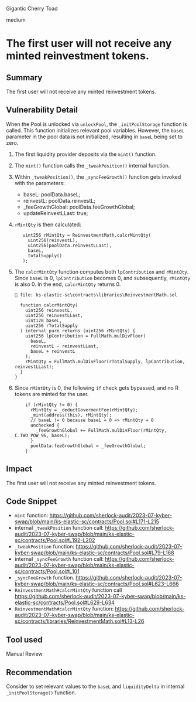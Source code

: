 Gigantic Cherry Toad

medium

# The first user will not receive any minted reinvestment tokens.
## Summary
The first user will not receive any minted reinvestment tokens.

## Vulnerability Detail
When the Pool is unlocked via `unlockPool`, the `_initPoolStorage` function is called. This function initializes relevant pool variables. However, the `baseL` parameter in the pool data is not initialized, resulting in `baseL` being set to zero.

1. The first liquidity provider deposits via the `mint()` function.
2. The `mint()` function calls the `_tweakPosition()` internal function.
3. Within `_tweakPosition()`, the `_syncFeeGrowth()` function gets invoked with the parameters:
    - baseL: poolData.baseL;
    - reinvestL: poolData.reinvestL;
    - _feeGrowthGlobal: poolData.feeGrowthGlobal;
    - updateReinvestLLast: true;
4. `rMintQty` is then calculated:

    ```solidity
       uint256 rMintQty = ReinvestmentMath.calcrMintQty(
         uint256(reinvestL),
         uint256(poolData.reinvestLLast),
         baseL,
         totalSupply()
       );
    ```
5. The `calcrMintQty` function computes both `lpContribution` and `rMintQty`. Since `baseL` is 0, `lpContribution` becomes 0, and subsequently, `rMintQty` is also 0. In the end, `calcrMintQty` returns 0.

   ```solidity
   📁 file: ks-elastic-sc\contracts\libraries\ReinvestmentMath.sol

     function calcrMintQty(
       uint256 reinvestL,
       uint256 reinvestLLast,
       uint128 baseL,
       uint256 rTotalSupply
     ) internal pure returns (uint256 rMintQty) {
       uint256 lpContribution = FullMath.mulDivFloor(
         baseL,
         reinvestL - reinvestLLast,
         baseL + reinvestL
       );
       rMintQty = FullMath.mulDivFloor(rTotalSupply, lpContribution, reinvestLLast);
     }
   }
   ```

6. Since `rMintQty` is 0, the following `if` check gets bypassed, and no R tokens are minted for the user.

   ```solidity
       if (rMintQty != 0) {
         rMintQty = _deductGovermentFee(rMintQty);
         _mint(address(this), rMintQty);
         // baseL != 0 because baseL = 0 => rMintQty = 0
         unchecked {
           _feeGrowthGlobal += FullMath.mulDivFloor(rMintQty, C.TWO_POW_96, baseL);
         }
         poolData.feeGrowthGlobal = _feeGrowthGlobal;
       }
   ```

## Impact
The first user will not receive any minted reinvestment tokens.

## Code Snippet
- `mint` function: https://github.com/sherlock-audit/2023-07-kyber-swap/blob/main/ks-elastic-sc/contracts/Pool.sol#L171-L215
- internal `_tweakPosition` function call: https://github.com/sherlock-audit/2023-07-kyber-swap/blob/main/ks-elastic-sc/contracts/Pool.sol#L192-L202
- `_tweakPosition` function: https://github.com/sherlock-audit/2023-07-kyber-swap/blob/main/ks-elastic-sc/contracts/Pool.sol#L79-L168
- internal `_syncFeeGrowth` function call: https://github.com/sherlock-audit/2023-07-kyber-swap/blob/main/ks-elastic-sc/contracts/Pool.sol#L101
- `_syncFeeGrowth` function. https://github.com/sherlock-audit/2023-07-kyber-swap/blob/main/ks-elastic-sc/contracts/Pool.sol#L623-L666
- `ReinvestmentMath#calcrMintQty` function call https://github.com/sherlock-audit/2023-07-kyber-swap/blob/main/ks-elastic-sc/contracts/Pool.sol#L629-L634
- `ReinvestmentMath#calcrMintQty` function: https://github.com/sherlock-audit/2023-07-kyber-swap/blob/main/ks-elastic-sc/contracts/libraries/ReinvestmentMath.sol#L13-L26


## Tool used
Manual Review

## Recommendation
Consider to set relevant values to the `baseL` and `liquidityDelta` in internal `_initPoolStorage()` function.